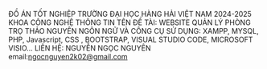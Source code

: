 ĐỒ ÁN TỐT NGHIỆP TRƯỜNG ĐẠI HỌC HÀNG HẢI VIỆT NAM 2024-2025 KHOA CÔNG NGHỆ THÔNG TIN
TÊN ĐỀ TÀI: WEBSITE QUẢN LÝ PHÒNG TRỌ THẢO NGUYÊN
NGÔN NGỮ VÀ CÔNG CỤ SỬ DỤNG: XAMPP, MYSQL, PHP, Javascript, CSS , BOOTSTRAP, VISUAL STUDIO CODE, MICROSOFT VISIO...
LIÊN HỆ: NGUYỄN NGỌC NGUYÊN
email:ngocnguyen2k02@gmail.com
